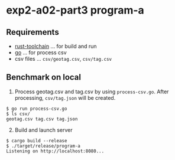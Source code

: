 # exp2-a02-part3 program-a

## Requirements

- [rust-toolchain](https://www.rust-lang.org/ja/tools/install) ... for build and run
- [go](https://go.dev/dl/) ... for process csv
- csv files ... `csv/geotag.csv`, `csv/tag.csv`

## Benchmark on local

1. Process geotag.csv and tag.csv by using `process-csv.go`. After processing, `csv/tag.json` will be created.

```shell
$ go run process-csv.go
$ ls csv/
geotag.csv tag.csv tag.json
```

2. Build and launch server

```shell
$ cargo build --release
$ ./target/release/program-a
Listening on http://localhost:8080...
```